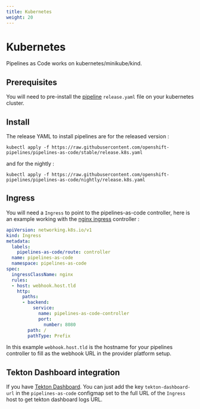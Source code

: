 ```yaml
---
title: Kubernetes
weight: 20
---
```

# Kubernetes

Pipelines as Code works on kubernetes/minikube/kind.

## Prerequisites

You will need to pre-install the [pipeline](https://storage.googleapis.com/tekton-releases/pipeline/latest/release.yaml) `release.yaml`
file on your kubernetes cluster.

## Install

The release YAML to install pipelines are for the released version :

```shell
kubectl apply -f https://raw.githubusercontent.com/openshift-pipelines/pipelines-as-code/stable/release.k8s.yaml
```

and for the nightly :

```shell
kubectl apply -f https://raw.githubusercontent.com/openshift-pipelines/pipelines-as-code/nightly/release.k8s.yaml
```

## Ingress

You will need a `Ingress` to point to the pipelines-as-code controller, here is an example working with the [nginx ingress](https://kubernetes.github.io/ingress-nginx/) controller :

```yaml
apiVersion: networking.k8s.io/v1
kind: Ingress
metadata:
  labels:
    pipelines-as-code/route: controller
  name: pipelines-as-code
  namespace: pipelines-as-code
spec:
  ingressClassName: nginx
  rules:
  - host: webhook.host.tld
    http:
      paths:
      - backend:
          service:
            name: pipelines-as-code-controller
            port:
              number: 8080
        path: /
        pathType: Prefix
```

In this example `webhook.host.tld` is the hostname for your pipelines controller to fill as the webhook URL in the provider platform setup.

## Tekton Dashboard integration

If you have [Tekton Dashboard](https://github.com/tektoncd/dashboard). You can
just add the key `tekton-dashboard-url` in the `pipelines-as-code` configmap set
to the full URL of the `Ingress` host to get tekton dashboard logs URL.

